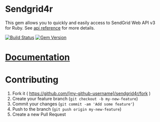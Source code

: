 # Sendgrid4r

This gem allows you to quickly and easily access to SendGrid Web API v3 for Ruby.
See [api reference](https://sendgrid.com/docs/API_Reference/Web_API_v3/index.html) for more details.

[![Build Status](https://travis-ci.org/awwa/sendgrid4r.svg?branch=master)](https://travis-ci.org/awwa/sendgrid4r)
[![Gem Version](https://badge.fury.io/rb/sendgrid4r.svg)](https://badge.fury.io/rb/sendgrid4r)

# [Documentation](https://github.com/awwa/sendgrid4r/wiki)

# Contributing

1. Fork it ( https://github.com/[my-github-username]/sendgrid4r/fork )
2. Create your feature branch (`git checkout -b my-new-feature`)
3. Commit your changes (`git commit -am 'Add some feature'`)
4. Push to the branch (`git push origin my-new-feature`)
5. Create a new Pull Request
